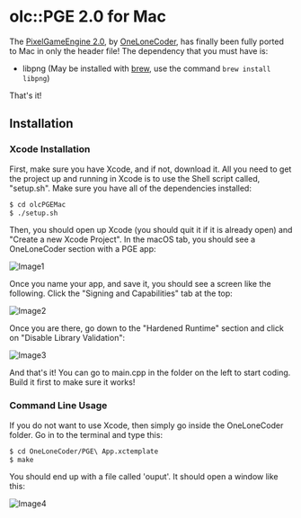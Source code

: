 # olc::PGE 2.0 for Mac

The [PixelGameEngine 2.0](https://github.com/OneLoneCoder/olcPixelGameEngine), by [OneLoneCoder](https://onelonecoder.com/), has finally been fully ported to Mac in only the header file! The dependency that you must have is:

  - libpng (May be installed with [brew](https://brew.sh/), use the command ```brew install libpng```)

That's it!

## Installation

### Xcode Installation

First, make sure you have Xcode, and if not, download it. All you need to get the project up and running in Xcode is to use the Shell script called, "setup.sh". Make sure you have all of the dependencies installed:

```sh
$ cd olcPGEMac
$ ./setup.sh
```
Then, you should open up Xcode (you should quit it if it is already open) and "Create a new Xcode Project". In the macOS tab, you should see a OneLoneCoder section with a PGE app:

![Image1](https://i.ibb.co/0DHb3yN/Screen-Shot-2020-04-16-at-4-52-48-PM.png)

Once you name your app, and save it, you should see a screen like the following. Click the "Signing and Capabilities" tab at the top:

![Image2](https://i.ibb.co/LRXWP3x/Screen-Shot-2020-04-16-at-4-43-14-PM.png)

Once you are there, go down to the "Hardened Runtime" section and click on "Disable Library Validation":

![Image3](https://i.ibb.co/TcsX31V/Screen-Shot-2020-04-16-at-4-56-46-PM.png)

And that's it! You can go to main.cpp in the folder on the left to start coding. Build it first to make sure it works!

### Command Line Usage

If you do not want to use Xcode, then simply go inside the OneLoneCoder folder. Go in to the terminal and type this:

```sh
$ cd OneLoneCoder/PGE\ App.xctemplate
$ make
```

You should end up with a file called 'ouput'. It should open a window like this:

![Image4](https://i.ibb.co/hsz9SMF/Screen-Shot-2019-08-12-at-11-18-52-PM.png)
